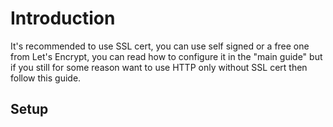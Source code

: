 # Introduction
It's recommended to use SSL cert, you can use self signed or a free one from Let's Encrypt, you can read how to configure it in the "main guide" but if you still for some reason want to use HTTP only without SSL cert then follow this guide.

## Setup
